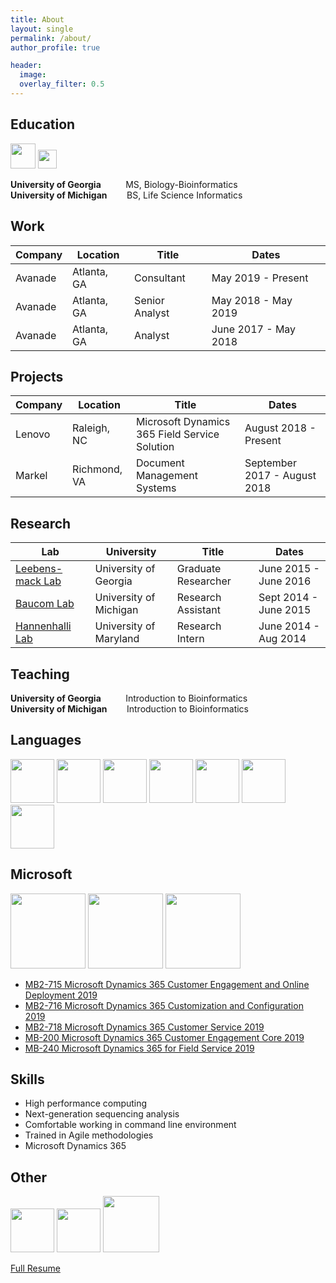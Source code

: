 ```yaml
---
title: About
layout: single
permalink: /about/
author_profile: true

header: 
  image: 
  overlay_filter: 0.5
---
```


## Education
<img src="http://www.crwflags.com/fotw/images/u/us_u_uga.gif" width="40">
<img src="https://encrypted-tbn3.gstatic.com/images?q=tbn:ANd9GcSqk_xU5tKfG5BKSaf2j_FWQ83VpOeLtibyjXS7Ps1DBekrSUXF0kTkIw" width="30">

**University of Georgia** &nbsp;&nbsp;&nbsp;&nbsp;&nbsp;&nbsp;&nbsp;&nbsp; MS, Biology-Bioinformatics
<br>**University of Michigan** &nbsp;&nbsp;&nbsp;&nbsp;&nbsp;&nbsp; BS, Life Science Informatics

## Work

Company | Location | Title | Dates
--- | --- | --- | ---
Avanade | Atlanta, GA | Consultant | May 2019 - Present
Avanade | Atlanta, GA | Senior Analyst | May 2018 - May 2019
Avanade | Atlanta, GA | Analyst | June 2017 - May 2018

## Projects

Company | Location | Title | Dates
--- | --- | --- | ---
Lenovo | Raleigh, NC | Microsoft Dynamics 365 Field Service Solution | August 2018 - Present
Markel | Richmond, VA | Document Management Systems | September 2017 - August 2018

## Research

Lab | University | Title | Dates
--- | --- | --- | ---
[Leebens-mack Lab](https://research.franklin.uga.edu/jleebensmack/) | University of Georgia | Graduate Researcher | June 2015 - June 2016 
[Baucom Lab](https://sites.lsa.umich.edu/baucom-lab/) | University of Michigan | Research Assistant | Sept 2014 - June 2015
[Hannenhalli Lab](http://www.cbcb.umd.edu/~sridhar/) | University of Maryland | Research Intern | June 2014 - Aug 2014

## Teaching

**University of Georgia** &nbsp;&nbsp;&nbsp;&nbsp;&nbsp;&nbsp;&nbsp;&nbsp; Introduction to Bioinformatics
<br>**University of Michigan** &nbsp;&nbsp;&nbsp;&nbsp;&nbsp;&nbsp; Introduction to Bioinformatics

## Languages

<img src="https://michelle-hwang.github.io/images/icon-python.png" width="70">
<img src="https://michelle-hwang.github.io/images/icon-R.png" width="70">
<img src="https://michelle-hwang.github.io/images/icon-perl.png" width="70">
<img src="https://michelle-hwang.github.io/images/icon-bash.png" width="70">
<img src="https://michelle-hwang.github.io/images/icon-mysql.png" width="70">
<img src="https://michelle-hwang.github.io/images/icon-cplusplus.png" width="70">
<img src="http://www.bobbyberberyan.com/wp-content/uploads/2012/03/HTML5CSS3Logos.svg" width="70">

## Microsoft

<img src="https://images.youracclaim.com/images/f74835c5-363e-4300-abf6-2f0388c49bbe/MCSA-Dynamics-365-2019.png" width="120">
<img src="https://images.youracclaim.com/images/37579724-6e65-4909-85c9-a803fa95bbb5/MCSE-Business-Applications-2019.png" width="120">
<img src="https://images.youracclaim.com/images/38837bf2-033b-4998-a840-db314c9ba481/dynamics365-for-field-service-functional-consultant-associate-600x600.png" width="120">



* <a href="https://www.youracclaim.com/badges/9b728d6e-cb51-46ab-be18-d6b6ff61042f/public_url">MB2-715 Microsoft Dynamics 365 Customer Engagement and Online Deployment 2019 </a>
* <a href="https://www.youracclaim.com/badges/8a669e9a-23f7-4a9d-a1dd-46124af4a196/public_url">MB2-716 Microsoft Dynamics 365 Customization and Configuration 2019</a>
* <a href="https://www.youracclaim.com/badges/54c55bd9-981f-4ebf-8ebb-8dd80e5c3344/public_url">MB2-718 Microsoft Dynamics 365 Customer Service 2019</a>
* <a href="https://www.youracclaim.com/badges/cc9ff2c2-710c-4cd1-9034-4fa3960f6458/public_url">MB-200 Microsoft Dynamics 365 Customer Engagement Core 2019</a>
* <a href="https://www.youracclaim.com/badges/493994d3-2c56-4df3-8279-96c5b7606c7b/public_url">MB-240 Microsoft Dynamics 365 for Field Service 2019</a>


## Skills

* High performance computing
* Next-generation sequencing analysis
* Comfortable working in command line environment
* Trained in Agile methodologies
* Microsoft Dynamics 365

## Other

<img src="https://avatars3.githubusercontent.com/u/7388996?v=3&s=200" width="70">
<img src="https://assets-cdn.github.com/images/modules/logos_page/GitHub-Mark.png" width="70">
<img src="https://raw.githubusercontent.com/wiki/trinityrnaseq/trinityrnaseq/images/TrinityCompositeLogo.png" width="90">


[Full Resume](https://drive.google.com/file/d/1h_c32hq3uOyFuumSUmeifasHpvVfEajy/view?usp=sharing)

